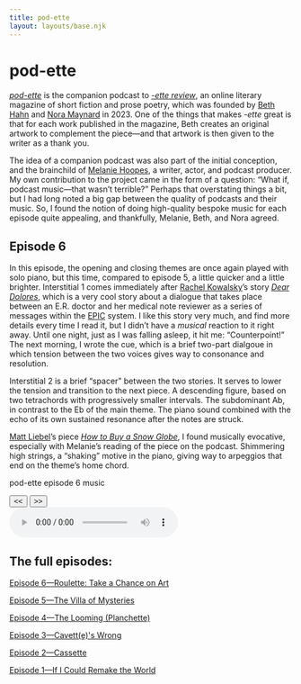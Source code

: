```yaml
---
title: pod-ette
layout: layouts/base.njk
---
```


# pod-ette

[*pod-ette*](http://ettereview.com/podette) is the companion podcast to [*-ette review*](http://ettereview.com), an online literary magazine of short fiction and prose poetry, which was founded by [Beth Hahn](http://beth-hahn.com) and [Nora Maynard](http://www.noramaynard.com) in 2023. One of the things that makes *-ette* great is that for each work published in the magazine, Beth creates an original artwork to complement the piece—and that artwork is then given to the writer as a thank you.

The idea of a companion podcast was also part of the initial conception, and the brainchild of [Melanie Hoopes](http://www.melaniehoopes.com/), a writer, actor, and podcast producer. My own contribution to the project came in the form of a question: “What if, podcast music—that wasn’t terrible?” Perhaps that overstating things a bit, but I had long noted a big gap between the quality of podcasts and their music. So, I found the notion of doing high-quality bespoke music for each episode quite appealing, and thankfully, Melanie, Beth, and Nora agreed.

## Episode 6

In this episode, the opening and closing themes are once again played with solo piano, but this time, compared to episode 5, a little quicker and a little brighter. Interstitial 1 comes immediately after [Rachel Kowalsky](http://www.rachelkowalskymd.com/)’s story [*Dear Dolores*](https://ettereview.com/fall2025/kowalsky/), which is a very cool story about a dialogue that takes place between an E.R. doctor and her medical note reviewer as a series of messages within the [EPIC](https://en.wikipedia.org/wiki/Epic_Systems) system. I like this story very much, and find more details every time I read it, but I didn’t have a *musical* reaction to it right away. Until one night, just as I was falling asleep, it hit me: “Counterpoint!” The next morning, I wrote the cue, which is a brief two-part dialgoue in which tension between the two voices gives way to consonance and resolution.

Interstitial 2 is a brief “spacer” between the two stories. It serves to lower the tension and transition to the next piece. A descending figure, based on two tetrachords with progressively smaller intervals. The subdominant Ab, in contrast to the Eb of the main theme. The piano sound combined with the echo of its own sustained resonance after the notes are struck.

[Matt Liebel](https://www.mattleibel.com/)’s piece [*How to Buy a Snow Globe*](https://ettereview.com/fall2025/leibel/), I found musically evocative, especially with Melanie’s reading of the piece on the podcast. Shimmering high strings, a “shaking” motive in the piano, giving way to arpeggios that end on the theme’s home chord.

<div id="audio-playlist">
    <span class="playlist-name">pod-ette episode 6 music</span>
    <ul id="playlist-ul"></ul>
        <div id="playlist-buttons">
            <button onclick="playPrevSong()"><<</button>
            <button onclick="playNextSong()">>></button>
        </div>
    <audio id="audio-player" controls></audio>  
</div>

<script eleventy:ignore>
const audioPlayer = document.getElementById('audio-player');

const playlist = {
  track: [
    { src: "/audio/pod-ette-ep-06-open.mp3", title: "Opening theme" },
    { src: "/audio/pod-ette-ep-06-int-1.mp3", title: "Interstitial 1: Dear Dolores" },
    { src: "/audio/pod-ette-ep-06-int-2.mp3", title: "Interstitial 2" },
    { src: "/audio/pod-ette-ep-06-int-3.mp3", title: "Interstitial 3: How to Buy a Snow Globe" },
    { src: "/audio/pod-ette-ep-06-close.mp3", title: "Closing theme" }
  ]
};

// generate the ul from the playlist object
const playlistUl = document.getElementById('playlist-ul');
playlist.track.forEach((track, index) => {
  const listItem = document.createElement('li');
  listItem.textContent = track.title;
  listItem.dataset.index = index; 
  playlistUl.appendChild(listItem);
});

playlistUl.addEventListener('click', (event) => {
  const clickedItem = event.target;
  if (clickedItem.tagName === 'LI') {
  const currentlyPlaying = document.querySelector('.now-playing');
    if (currentlyPlaying) {
        currentlyPlaying.classList.remove('now-playing');
      }
  clickedItem.classList.add('now-playing');
  const index = parseInt(clickedItem.dataset.index, 10);
  loadAndPlaySong(index);
  currentSongIndex = index;
  updateNowPlayingUI();
  }
});

// init the player
let currentSongIndex = 0;
updateNowPlayingUI();
audioPlayer.src = playlist.track[0].src;
audioPlayer.load();

function loadAndPlaySong(index) {
  audioPlayer.src = playlist.track[index].src;
  audioPlayer.load();
  audioPlayer.play();
  updateNowPlayingUI();
}

function playNextSong() {
  // Increment the index, do nothing if at end
  currentSongIndex = (currentSongIndex + 1);
  if (currentSongIndex > playlist.track.length - 1) {
    currentSongIndex = playlist.track.length - 1
  } else {
  loadAndPlaySong(currentSongIndex);
  }
}

function playPrevSong() {
  // Decrement the index, and repeat the first track if at the beginning
  currentSongIndex = (currentSongIndex - 1);
  if (currentSongIndex < 0) {
    currentSongIndex = 0
  }
  loadAndPlaySong(currentSongIndex);
}

// autoplay the track list
audioPlayer.addEventListener('ended', playNextSong);

// highlight the currently playing track
function updateNowPlayingUI() {
  const currentlyPlaying = playlistUl.querySelector('.now-playing');
  if (currentlyPlaying) {
    currentlyPlaying.classList.remove('now-playing');
  }
  const newPlayingItem = playlistUl.querySelector(`[data-index="${currentSongIndex}"]`);
  if (newPlayingItem) {
    newPlayingItem.classList.add('now-playing');
  }
}
</script>

## The full episodes:

[Episode 6—Roulette: Take a Chance on Art](https://open.spotify.com/episode/60GBYE6bYWWQJXf7YgdHLi)

[Episode 5—The Villa of Mysteries](https://open.spotify.com/episode/2VOmR6xnKrBTYbxvOGZanl)

[Episode 4—The Looming (Planchette)](https://open.spotify.com/episode/2mw9OItZNHrOzCXDw9iuT8)

[Episode 3—Cavett(e)'s Wrong](https://open.spotify.com/episode/493eSgFTEweKakkHKa6lky)

[Episode 2—Cassette](https://open.spotify.com/episode/3bfoCAet3HnhRSAMGKMRFR)

[Episode 1—If I Could Remake the World](https://open.spotify.com/episode/1A7AxHgRAkpVIGYWzSRRTs)